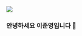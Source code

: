 



<img src="https://capsule-render.vercel.app/api?type=Waving&color=0:3AA6B9,40:FFD0D0,60:FF9EAA,100:C1ECE4&height=200&section=header&text=Welcome&fontSize=60&fontColor=ffffff&fontAlignY=35&animation=fadeIn&desc=이준영의%20GitHub%20Profile&descAlign=55&descSize=15&descAlignY=50" />

### 안녕하세요 이준영입니다 🙌
<!--
**BangTtagGum/BangTtagGum** is a ✨ _special_ ✨ repository because its `README.md` (this file) appears on your GitHub profile.

Here are some ideas to get you started:



- 🔭 I’m currently working on ...
- 🌱 I’m currently learning Spring
- 👯 I’m looking to collaborate on ...
- 🤔 I’m looking for help with ...
- 💬 Ask me about ...
- 📫 How to reach me: ...
- 😄 Pronouns: ...
- ⚡ Fun fact: ...
-->
